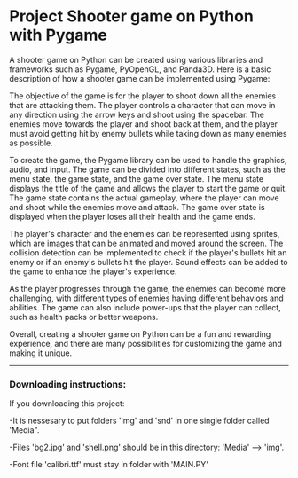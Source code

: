 # Project Shooter game on Python with Pygame
A shooter game on Python can be created using various libraries and frameworks such as Pygame, PyOpenGL, and Panda3D. Here is a basic description of how a shooter game can be implemented using Pygame:

The objective of the game is for the player to shoot down all the enemies that are attacking them. The player controls a character that can move in any direction using the arrow keys and shoot using the spacebar. The enemies move towards the player and shoot back at them, and the player must avoid getting hit by enemy bullets while taking down as many enemies as possible.

To create the game, the Pygame library can be used to handle the graphics, audio, and input. The game can be divided into different states, such as the menu state, the game state, and the game over state. The menu state displays the title of the game and allows the player to start the game or quit. The game state contains the actual gameplay, where the player can move and shoot while the enemies move and attack. The game over state is displayed when the player loses all their health and the game ends.

The player's character and the enemies can be represented using sprites, which are images that can be animated and moved around the screen. The collision detection can be implemented to check if the player's bullets hit an enemy or if an enemy's bullets hit the player. Sound effects can be added to the game to enhance the player's experience.

As the player progresses through the game, the enemies can become more challenging, with different types of enemies having different behaviors and abilities. The game can also include power-ups that the player can collect, such as health packs or better weapons.

Overall, creating a shooter game on Python can be a fun and rewarding experience, and there are many possibilities for customizing the game and making it unique.

---

### Downloading instructions: 
If you downloading this project:

-It is nessesary to put folders 'img' and 'snd' in one single folder called 'Media". 

-Files 'bg2.jpg' and 'shell.png' should be in this directory: 'Media' --> 'img'.

-Font file 'calibri.ttf' must stay in folder with 'MAIN.PY'  
